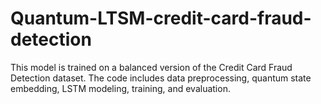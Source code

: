 # Quantum-LTSM-credit-card-fraud-detection
This model is trained on a balanced version of the Credit Card Fraud Detection dataset. The code includes data preprocessing, quantum state embedding, LSTM modeling, training, and evaluation.
